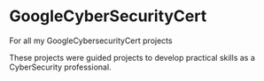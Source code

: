 # GoogleCyberSecurityCert
For all my GoogleCybersecurityCert projects

These projects were guided projects to develop practical skills as a CyberSecurity professional.
